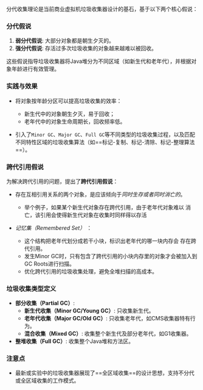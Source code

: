 
分代收集理论是当前商业虚拟机垃圾收集器设计的基石，基于以下两个核心假说：

### 分代假说

1. **弱分代假说**: 大部分对象都是朝生夕灭的。
2. **强分代假说**: 存活过多次垃圾收集的对象越来越难以被回收。

这些假说指导垃圾收集器将Java堆分为不同区域（如新生代和老年代），并根据对象年龄进行有效管理。

### 实践与效果

- 将对象按年龄分区可以提高垃圾收集的效率：
	- 新生代中的对象朝生夕灭，易于回收；
	- 老年代中的对象生命周期长，回收频率低。

- 引入了`Minor GC`、`Major GC`、`Full GC`等不同类型的垃圾收集过程，以及匹配不同特性区域的垃圾收集算法（如==标记-复制、标记-清除、标记-整理算法==）。

### 跨代引用假说

为解决跨代引用的问题，提出了**跨代引用假说**：
- 存在互相引用关系的两个对象，是应该倾向于*同时生存或者同时消亡的*。
	- 举个例子，如果某个新生代对象存在跨代引用，由于老年代对象难以 消亡，该引用会使得新生代对象在收集时同样得以存活

- *记忆集（Remembered Set）* ：
	- 这个结构把老年代划分成若干小块，标识出老年代的哪一块内存会 存在跨代引用。
	- 发生Minor GC时，只有包含了跨代引用的小块内存里的对象才会被加入到GC Roots进行扫描。
	- 优化跨代引用的垃圾收集处理，避免全堆扫描的高成本。
	

### 垃圾收集类型定义

- **部分收集（Partial GC）**:
    - **新生代收集（Minor GC/Young GC）**: 只收集新生代。
    - **老年代收集（Major GC/Old GC）**: 只收集老年代，如CMS收集器特有行为。
    - **混合收集（Mixed GC）**: 收集整个新生代及部分老年代，如G1收集器。
- **整堆收集（Full GC）**: 收集整个Java堆和方法区。

### 注意点

- 最新或实验中的垃圾收集器展现了==全区域收集==的设计思想，支持不分代或全区域收集的工作模式。